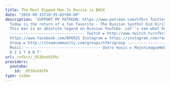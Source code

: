 ```yaml
---
title: The Most Ripped Man In Russia is BACK
date: "2019-09-15T10:35:02+08:00"
description: 'SUPPORT MY PATREON: https://www.patreon.com/nfkrz Twitter ► https://twitter.com/roman_nfkrz
  Today is the return of a fan favorite - The Russian Synthol Kid Kirill Tereshin.
  This man is an absolute legend on Russian YouTube. Let''s see what he''s up to now.
  --------------------------------- Twitch ► http://www.twitch.tv/nfkrz Facebook ►
  https://www.facebook.com/NFKRZ1 Instagram ► https://instagram.com/roman_nfkrz/ Steam
  Group ► http://steamcommunity.com/groups/nfkrzgroup ---------------------------------
  Music: --------------------------------- Outro music ► MajorLeagueWobs/Holder -
  D I S T A N T'
url: /nfkrz/_O53Ovk91Pk/
providers:
  youtube:
    id: _O53Ovk91Pk
type: video
---
```

